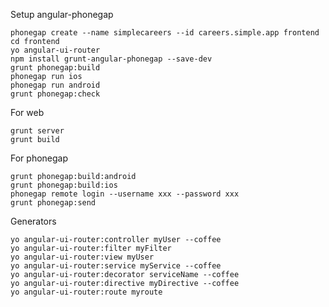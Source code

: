 Setup angular-phonegap
    
    phonegap create --name simplecareers --id careers.simple.app frontend
    cd frontend
    yo angular-ui-router
    npm install grunt-angular-phonegap --save-dev
    grunt phonegap:build
    phonegap run ios
    phonegap run android
    grunt phonegap:check
  
For web

    grunt server
    grunt build

For phonegap

    grunt phonegap:build:android
    grunt phonegap:build:ios
    phonegap remote login --username xxx --password xxx
    grunt phonegap:send

Generators
    
    yo angular-ui-router:controller myUser --coffee
    yo angular-ui-router:filter myFilter
    yo angular-ui-router:view myUser
    yo angular-ui-router:service myService --coffee
    yo angular-ui-router:decorator serviceName --coffee
    yo angular-ui-router:directive myDirective --coffee
    yo angular-ui-router:route myroute
    